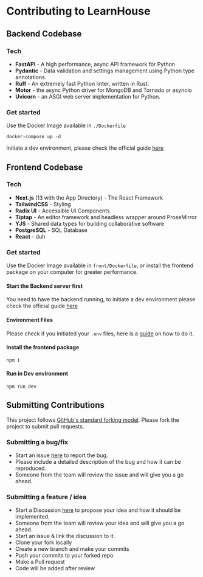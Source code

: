 # Contributing to LearnHouse

## Backend Codebase

### Tech

- **FastAPI** - A high performance, async API framework for Python
- **Pydantic** - Data validation and settings management using Python type annotations.
- **Ruff** - An extremely fast Python linter, written in Rust.
- **Motor** - the async Python driver for MongoDB and Tornado or asyncio
- **Uvicorn** - an ASGI web server implementation for Python.

### Get started

Use the Docker Image available in `./Dockerfile`

    docker-compose up -d

Initiate a dev environment, please check the official guide [here](https://docs.learnhouse.app/technical-docs/dev-env)

## Frontend Codebase

### Tech

- **Next.js** (13 with the App Directory) - The React Framework
- **TailwindCSS** - Styling
- **Radix UI** - Accessible UI Components
- **Tiptap** - An editor framework and headless wrapper around ProseMirror
- **YJS** - Shared data types for building collaborative software
- **PostgreSQL** - SQL Database
- **React** - duh

### Get started

Use the Docker Image available in `front/Dockerfile`, or install the frontend package on your computer for greater performance.

#### Start the Backend server first

You need to have the backend running, to initiate a dev environment please check the official guide [here](https://docs.learnhouse.app/technical-docs/dev-env)

#### Environment Files

Please check if you initiated your `.env` files, here is a [guide](https://docs.learnhouse.app/technical-docs/dev-env) on how to do it.

#### Install the frontend package

    npm i

#### Run in Dev environment

    npm run dev

## Submitting Contributions

This project follows [GitHub's standard forking model](https://guides.github.com/activities/forking/). Please fork the project to submit pull requests.

### Submitting a bug/fix

- Start an issue [here](https://github.com/learnhouse/learnhouse/issues) to report the bug.
- Please include a detailed description of the bug and how it can be reproduced.
- Someone from the team will review the issue and will give you a go ahead.

### Submitting a feature / idea

- Start a Discussion [here](https://github.com/learnhouse/learnhouse/discussions/categories/ideas) to propose your idea and how it should be implemented.
- Someone from the team will review your idea and will give you a go ahead.
- Start an issue & link the discussion to it.
- Clone your fork locally
- Create a new branch and make your commits
- Push your commits to your forked repo
- Make a Pull request
- Code will be added after review
